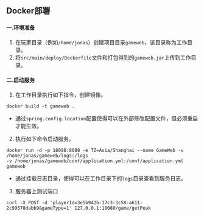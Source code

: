 ## Docker部署
#### 一.环境准备
1. 在玩家目录（例如`/home/jonas`）创建项目目录`gameweb`，该目录称为工作目录。
2. 将`src/main/deploy/Dockerfile`文件和打包得到的`gameweb.jar`上传到工作目录。

#### 二.启动服务
1. 在工作目录执行如下指令，创建镜像。
```
docker build -t gameweb .
```
- 通过`spring.config.location`配置使得可以在外部修改配置文件，但必须重启才能生效。

2. 执行如下命令启动服务。
```
docker run -d -p 18088:8088 -e TZ=Asia/Shanghai --name GameWeb -v /home/jonas/gameweb/logs:/logs 
-v /home/jonas/gameweb/conf/application.yml:/conf/application.yml gameweb
```
- 通过挂载日志目录，使得可以在工作目录下的`logs`目录查看到服务日志。

3. 服务器上测试端口
```
curl -X POST -d 'playerId=3e5b942b-17c3-3c58-a611-2c99578dabb9&gameType=1' 127.0.0.1:18080/game/getPeak
```


